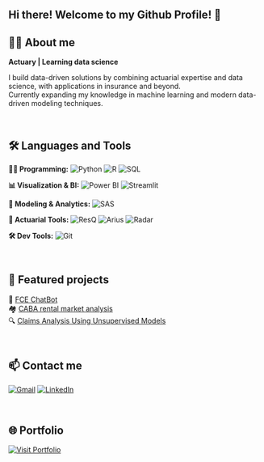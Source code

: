## Hi there! Welcome to my Github Profile! 👋 


## 🙋‍♀️ About me

**Actuary | Learning data science** 

I build data-driven solutions by combining actuarial expertise and data science, with applications in insurance and beyond.<br>
Currently expanding my knowledge in machine learning and modern data-driven modeling techniques.

<br>

## 🛠️ Languages and Tools

**🧑‍💻 Programming:** ![Python](https://img.shields.io/badge/Python-3776AB?style=for-the-badge&logo=python&logoColor=white) ![R](https://img.shields.io/badge/R-276DC3?style=for-the-badge&logo=r&logoColor=white) ![SQL](https://img.shields.io/badge/SQL-003B57?style=for-the-badge&logo=postgresql&logoColor=white)

**📊 Visualization & BI:** ![Power BI](https://img.shields.io/badge/Power%20BI-F2C811?style=for-the-badge&logo=powerbi&logoColor=black) ![Streamlit](https://img.shields.io/badge/Streamlit-FF4B4B?style=for-the-badge&logo=streamlit&logoColor=white)

**🤖 Modeling & Analytics:** ![SAS](https://img.shields.io/badge/SAS-007ACC?style=for-the-badge&logo=analytics&logoColor=white)

**📐 Actuarial Tools:** ![ResQ](https://img.shields.io/badge/ResQ-444444?style=for-the-badge&logo=data&logoColor=white)
![Arius](https://img.shields.io/badge/Arius-444444?style=for-the-badge&logo=chart&logoColor=white)
![Radar](https://img.shields.io/badge/Radar-444444?style=for-the-badge&logo=radar&logoColor=white)


**🛠️ Dev Tools:** ![Git](https://img.shields.io/badge/Git-F05032?style=for-the-badge&logo=git&logoColor=white)

<br>

## 🚀 Featured projects

🧠 [FCE ChatBot](https://github.com/SOFIAMORETTI01/FCE-ChatBot)  
🏘️ [CABA rental market analysis](https://github.com/SOFIAMORETTI01/rent_analytics)  
🔍 [Claims Analysis Using Unsupervised Models](https://github.com/SOFIAMORETTI01/Claim_anomalies)

<br>

## 📫 Contact me  
[![Gmail](https://img.shields.io/badge/Gmail-D14836?style=for-the-badge&logo=gmail&logoColor=white)](mailto:sofiamoretti01@gmail.com)
[![LinkedIn](https://img.shields.io/badge/LinkedIn-0077B5?style=for-the-badge&logo=linkedin&logoColor=white)](https://www.linkedin.com/in/sofia-dana-moretti/)

<br>

## 🌐 Portfolio  
[![Visit Portfolio](https://img.shields.io/badge/🌍%20View%20Portfolio-blue?style=for-the-badge)](https://portfolio-sofia-moretti.netlify.app/)

